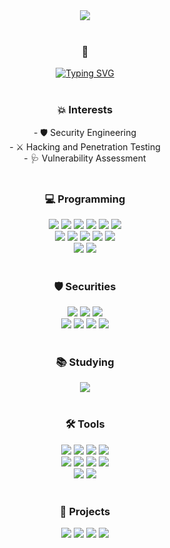
<!--
**hanit3/hanit3** is a ✨ _special_ ✨ repository because its `README.md` (this file) appears on your GitHub profile.

Here are some ideas to get you started:

- 🔭 I’m currently working on ...
- 🌱 I’m currently learning ...
- 👯 I’m looking to collaborate on ...
- 🤔 I’m looking for help with ...
- 💬 Ask me about ...
- 📫 How to reach me: ...
- 😄 Pronouns: ...
- ⚡ Fun fact: ...
-->
<div align="center">
  <img src="https://capsule-render.vercel.app/api?type=venom&height=300&color=gradient&text=Hanit's%20World!&fontColor=000000&animation=fadeIn&textBg=false" />
</div>
<br>

<h3 align="center"> 🌱 </h3>
<div align="center">
  <a href="https://git.io/typing-svg"><img src="https://readme-typing-svg.demolab.com?font=Fira+Code&weight=900&pause=1000&duration=2500&color=6A9200&center=true&multiline=true&width=435&height=100&lines=I'm+currently+learning;Hacking+and+Pen+Testing" alt="Typing SVG" /></a>
</div>
<br>

<h3 align="center">💥 Interests </h3>
<div align="center">
  - 🛡️ Security Engineering <br>
  - ⚔️ Hacking and Penetration Testing <br>
  - 🩺 Vulnerability Assessment <br>
</div>
<br>

<h3 align="center">💻 Programming </h3>
<div align="center"> 
  <img src="https://img.shields.io/badge/python-20232a.svg?style=for-the-badge&logo=python&logoColor=3776AB" />
  <img src="https://img.shields.io/badge/java-20232a.svg?style=for-the-badge&logo=openjdk&logoColor=F80000" />
  <img src="https://img.shields.io/badge/swift-20232a.svg?style=for-the-badge&logo=swift&logoColor=F05138" />
  <img src="https://img.shields.io/badge/html5-20232a.svg?style=for-the-badge&logo=html5&logoColor=E34F26" />
  <img src="https://img.shields.io/badge/css3-20232a.svg?style=for-the-badge&logo=css3&logoColor=1572B6" />
  <img src="https://img.shields.io/badge/javascirpt-20232a.svg?style=for-the-badge&logo=javascript&logoColor=F7DF1E" />
</div>
<div align="center">
  <img src="https://img.shields.io/badge/react-20232a.svg?style=for-the-badge&logo=react&logoColor=61DAFB" />
  <img src="https://img.shields.io/badge/django-20232a?style=for-the-badge&logo=django&logoColor=FFFFFF">
  <img src="https://img.shields.io/badge/typescript-20232a.svg?style=for-the-badge&logo=typescript&logoColor=3178C6" />
  <img src="https://img.shields.io/badge/springboot-20232a.svg?style=for-the-badge&logo=springboot&logoColor=6DB33F" />
  <img src="https://img.shields.io/badge/unity-20232a.svg?style=for-the-badge&logo=unity&logoColor=FFFFFF" />
</div>
<div align="center">
  <img src="https://img.shields.io/badge/mysql-20232a.svg?style=for-the-badge&logo=mysql&logoColor=4479A1" />
  <img src="https://img.shields.io/badge/oracle-20232a.svg?style=for-the-badge&logo=oracle&logoColor=4479A1" />
</div>
<br>

<h3 align="center">🛡️ Securities </h3>
<div align="center">
  <img src="https://img.shields.io/badge/burpsuite-20232a.svg?style=for-the-badge&logo=burpsuite&fontColor=FF6633" />
  <img src="https://img.shields.io/badge/wireshark-20232a.svg?style=for-the-badge&logo=wireshark&fontColor=1679A7" />
  <img src="https://img.shields.io/badge/kalilinux-20232a.svg?style=for-the-badge&logo=kalilinux&logoColor=FFFFFF" />
</div>
<div align="center">
  <img src="https://img.shields.io/badge/metasploit-20232a.svg?style=for-the-badge&logo=metasploit&fontColor=2596CD" />
   <img src="https://img.shields.io/badge/jadx-20232a.svg?style=for-the-badge&logo=jadx&fontColor=2596CD" />
  <img src="https://img.shields.io/badge/apktools-20232a.svg?style=for-the-badge&logo=apktools&fontColor=2596CD" />
  <img src="https://img.shields.io/badge/flask-20232a.svg?style=for-the-badge&logo=flask&fontColor=FFFFFF" />
</div>
<br>

<h3 align="center">📚 Studying </h3>
<div align="center">
  <img src="https://img.shields.io/badge/frida-20232a.svg?style=for-the-badge&logo=frida&fontColor=EF6456" />
</div>
<br>

<h3 align="center">🛠 Tools </h3>
<div align="center">
  <img src="https://img.shields.io/badge/linux-20232a.svg?style=for-the-badge&logo=linux&logoColor=FCC624" />
  <img src="https://img.shields.io/badge/Visual%20Studio-20232a.svg?style=for-the-badge&logo=visual-studio&logoColor=0283D0"/> 
  <img src="https://img.shields.io/badge/androidstudio-20232a.svg?style=for-the-badge&logo=androidstudio&logoColor=3DDC84" />
  <img src="https://img.shields.io/badge/xcode-20232a.svg?style=for-the-badge&logo=xcode&logoColor=147EFB" />
</div>
<div align="center">
  <img src="https://img.shields.io/badge/AWS-20232a.svg?style=for-the-badge&logo=amazonwebservices&logoColor=FFFFFF" />
  <img src="https://img.shields.io/badge/docker-20232a.svg?style=for-the-badge&logo=docker&logoColor=2496ED" />
  <img src="https://img.shields.io/badge/git-20232a.svg?style=for-the-badge&logo=git&logoColor=F05032" />
  <img src="https://img.shields.io/badge/github-20232a.svg?style=for-the-badge&logo=github&logoColor=FFFFFF" />
</div>
<div align="center">
  <img src="https://img.shields.io/badge/notion-20232a.svg?style=for-the-badge&logo=notion&logoColor=FFFFFF" />
  <img src="https://img.shields.io/badge/figma-20232a.svg?style=for-the-badge&logo=figma&logoColor=F24E1E" />
</div>
<br>

<h3 align="center">💫 Projects </h3>
<div align="center">
  <img src="https://github-readme-stats.vercel.app/api/pin/?username=hanit3&repo=NoName-Securities" />
  <img src="https://github-readme-stats.vercel.app/api/pin/?username=hanit3&repo=NoName_Scenario3_Mobile_Ransom" />
  <img src="https://github-readme-stats.vercel.app/api/pin/?username=hanit3&repo=BikeMate" />
  <img src="https://github-readme-stats.vercel.app/api/pin/?username=hanit3&repo=QUOTKA_FINAL" />
</div>
<br>

